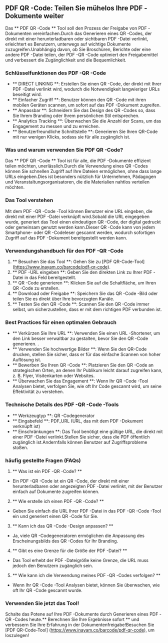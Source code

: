 ## PDF QR -Code: Teilen Sie mühelos Ihre PDF -Dokumente weiter

Das ** PDF QR -Code ** Tool soll den Prozess der Freigabe von PDF -Dokumenten vereinfachen.Durch das Generieren eines QR -Codes, der direkt mit einer herunterladbaren oder sichtbaren PDF -Datei verlinkt, erleichtert es Benutzern, unterwegs auf wichtige Dokumente zuzugreifen.Unabhängig davon, ob Sie Broschüren, Berichte oder eine andere PDF -Datei teilen, der PDF -QR -Code optimiert den Freigabemittel und verbessert die Zugänglichkeit und die Bequemlichkeit.

### Schlüsselfunktionen des PDF -QR -Code

- ** DIRECT LINKING **: Erstellen Sie einen QR -Code, der direkt mit Ihrer PDF -Datei verlinkt wird, wodurch die Notwendigkeit langwieriger URLs beseitigt wird.
- ** Einfacher Zugriff **: Benutzer können den QR -Code mit ihren mobilen Geräten scannen, um sofort auf das PDF -Dokument zugreifen.
- ** Anpassbar **: Schneidern Sie das Design des QR -Codes so, dass Sie Ihrem Branding oder Ihrem persönlichen Stil entsprechen.
- ** Analytics Tracking **: Überwachen Sie die Anzahl der Scans, um das Engagement zu messen und zu erreichen.
- ** Benutzerfreundliche Schnittstelle **: Generieren Sie Ihren QR-Code mit nur wenigen Klicks, sodass sie für alle zugänglich ist.

### Was und warum verwenden Sie PDF QR -Code?

Das ** PDF QR -Code ** Tool ist für alle, die PDF -Dokumente effizient teilen möchten, unerlässlich.Durch die Verwendung eines QR -Codes können Sie schnellen Zugriff auf Ihre Dateien ermöglichen, ohne dass lange URLs eingeben.Dies ist besonders nützlich für Unternehmen, Pädagogen und Veranstaltungsorganisatoren, die die Materialien nahtlos verteilen möchten.

### Das Tool verstehen

Mit dem PDF -QR -Code -Tool können Benutzer eine URL eingeben, die direkt mit einer PDF -Datei verknüpft wird.Sobald die URL eingegeben wurde, generiert das Tool einen eindeutigen QR -Code, der digital gedruckt oder gemeinsam genutzt werden kann.Dieser QR -Code kann von jedem Smartphone- oder QR -Codeleser gescannt werden, wodurch sofortigen Zugriff auf das PDF -Dokument bereitgestellt werden kann.

### Verwendungshandbuch für den PDF -QR -Code

1. ** Besuchen Sie das Tool **: Gehen Sie zu [PDF QR-Code-Tool] (https://www.inayam.co/barcode/pdf-qr-code).
2. ** PDF -URL eingeben **: Geben Sie den direkten Link zu Ihrer PDF -Datei in das Feld bereitgestellt.
3. ** QR -Code generieren **: Klicken Sie auf die Schaltfläche, um Ihren QR -Code zu erstellen.
4. ** Download oder Freigabe **: Speichern Sie das QR -Code -Bild oder teilen Sie es direkt über Ihre bevorzugten Kanäle.
5. ** Testen Sie den QR -Code **: Scannen Sie den QR -Code immer selbst, um sicherzustellen, dass er mit dem richtigen PDF verbunden ist.

### Best Practices für einen optimalen Gebrauch

- ** Verkürzen Sie Ihre URL **: Verwenden Sie einen URL -Shortener, um den Link besser verwaltbar zu gestalten, bevor Sie den QR -Code generieren.
.
- ** Verwenden Sie hochwertige Bilder **: Wenn Sie den QR-Code drucken, stellen Sie sicher, dass er für das einfache Scannen von hoher Auflösung ist.
- ** Bewerben Sie Ihren QR -Code **: Platzieren Sie den QR -Code an strategischen Orten, an denen Ihr Publikum leicht darauf zugreifen kann, z. B. Flyer, Visitenkarten oder Websites.
- ** Überwachen Sie das Engagement **: Wenn Ihr QR -Code -Tool Analysen bietet, verfolgen Sie, wie oft Ihr Code gescannt wird, um seine Effektivität zu verstehen.

### Technische Details des PDF -QR -Code -Tools

- ** Werkzeugtyp **: QR -Codegenerator
- ** Eingabefeld **: PDF_URL (URL, das mit dem PDF -Dokument verknüpft ist)
- ** Einschränkungen **: Das Tool benötigt eine gültige URL, die direkt mit einer PDF -Datei verlinkt.Stellen Sie sicher, dass die PDF öffentlich zugänglich ist.Andernfalls können Benutzer auf Zugriffsprobleme stoßen.

### häufig gestellte Fragen (FAQs)

1. ** Was ist ein PDF -QR -Code? **
- Ein PDF -QR -Code ist ein QR -Code, der direkt mit einer herunterladbaren oder angezeigten PDF -Datei verlinkt, mit der Benutzer einfach auf Dokumente zugreifen können.

2. ** Wie erstelle ich einen PDF -QR -Code? **
- Geben Sie einfach die URL Ihrer PDF -Datei in das PDF -QR -Code -Tool ein und generiert einen QR -Code für Sie.

3. ** Kann ich das QR -Code -Design anpassen? **
- Ja, viele QR -Codegeneratoren ermöglichen die Anpassung des Erscheinungsbilds des QR -Codes für Ihr Branding.

4. ** Gibt es eine Grenze für die Größe der PDF -Datei? **
- Das Tool erhebt der PDF -Dateigröße keine Grenze, die URL muss jedoch den Benutzern zugänglich sein.

5. ** Wie kann ich die Verwendung meines PDF -QR -Codes verfolgen? **
- Wenn Ihr QR -Code -Tool Analysen bietet, können Sie überwachen, wie oft Ihr QR -Code gescannt wurde.

### Verwenden Sie jetzt das Tool!

Schalte das Potene auf Ihre PDF -Dokumente durch Generieren eines PDF -QR -Codes heute.** Berechnen Sie Ihre Ergebnisse sofort ** und verbessern Sie Ihre Erfahrung in der Dokumentenfreigabe!Besuchen Sie [PDF QR-Code-Tool] (https://www.inayam.co/barcode/pdf-qr-code), um loszulegen!